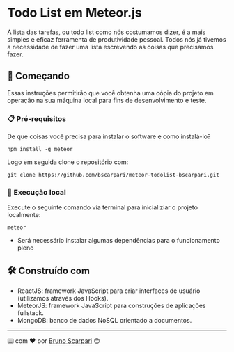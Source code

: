 # Todo List em Meteor.js 

A lista das tarefas, ou todo list como nós costumamos dizer, é a mais simples e eficaz ferramenta de produtividade pessoal. Todos nós já tivemos a necessidade de fazer uma lista escrevendo as coisas que precisamos fazer.

## 🚀 Começando

Essas instruções permitirão que você obtenha uma cópia do projeto em operação na sua máquina local para fins de desenvolvimento e teste.

### 📋 Pré-requisitos

De que coisas você precisa para instalar o software e como instalá-lo?

```
npm install -g meteor
```

Logo em seguida clone o repositório com:

```
git clone https://github.com/bscarpari/meteor-todolist-bscarpari.git
```

### 🔧 Execução local

Execute o seguinte comando via terminal para inicializiar o projeto localmente:

```
meteor 
```

* Será necessário instalar algumas dependências para o funcionamento pleno

## 🛠️ Construído com

* ReactJS: framework JavaScript para criar interfaces de usuário (utilizamos através dos Hooks).
* MeteorJS: framework JavaScript para construções de aplicações fullstack.
* MongoDB: banco de dados NoSQL orientado a documentos.

---
⌨️ com ❤️ por [Bruno Scarpari](https://github.com/bscarpari/) 😊
